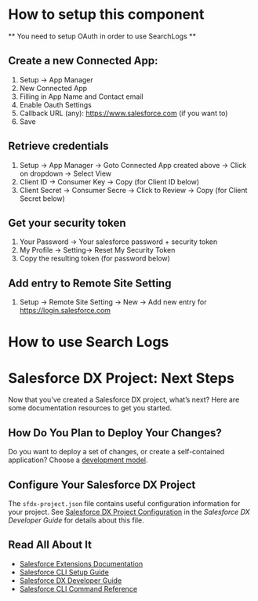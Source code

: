 # How to setup this component
** You need to setup OAuth in order to use SearchLogs **
## Create a new Connected App: 
1. Setup -> App Manager
2. New Connected App
3. Filling in App Name and Contact email
4. Enable Oauth Settings
5. Callback URL (any): https://www.salesforce.com (if you want to)
6. Save
## Retrieve credentials
1. Setup -> App Manager -> Goto Connected App created above -> Click on dropdown -> Select View
2. Client ID -> Consumer Key -> Copy (for Client ID below)
3. Client Secret -> Consumer Secre -> Click to Review -> Copy (for Client Secret below)
## Get your security token
1. Your Password -> Your salesforce password + security token
2. My Profile -> Setting-> Reset My Security Token
3. Copy the resulting token (for password below)
## Add entry to Remote Site Setting
1. Setup -> Remote Site Setting -> New -> Add new entry for https://login.salesforce.com

# How to use Search Logs


# Salesforce DX Project: Next Steps

Now that you’ve created a Salesforce DX project, what’s next? Here are some documentation resources to get you started.

## How Do You Plan to Deploy Your Changes?

Do you want to deploy a set of changes, or create a self-contained application? Choose a [development model](https://developer.salesforce.com/tools/vscode/en/user-guide/development-models).

## Configure Your Salesforce DX Project

The `sfdx-project.json` file contains useful configuration information for your project. See [Salesforce DX Project Configuration](https://developer.salesforce.com/docs/atlas.en-us.sfdx_dev.meta/sfdx_dev/sfdx_dev_ws_config.htm) in the _Salesforce DX Developer Guide_ for details about this file.

## Read All About It

- [Salesforce Extensions Documentation](https://developer.salesforce.com/tools/vscode/)
- [Salesforce CLI Setup Guide](https://developer.salesforce.com/docs/atlas.en-us.sfdx_setup.meta/sfdx_setup/sfdx_setup_intro.htm)
- [Salesforce DX Developer Guide](https://developer.salesforce.com/docs/atlas.en-us.sfdx_dev.meta/sfdx_dev/sfdx_dev_intro.htm)
- [Salesforce CLI Command Reference](https://developer.salesforce.com/docs/atlas.en-us.sfdx_cli_reference.meta/sfdx_cli_reference/cli_reference.htm)
